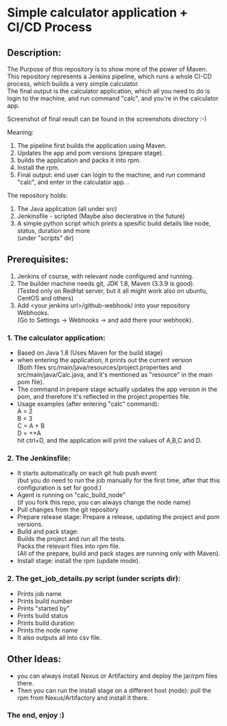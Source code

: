 # Simple calculator application + CI/CD Process

## Description:

The Purpose of this repository is to show more of the power of Maven.  
This repository represents a Jenkins pipeline, which runs a whole CI-CD process, which builds a very simple calculator.  
The final output is the calculator application, which all you need to do is login to the machine, and run command "calc", and you're in the calculator app. 

Screenshot of final result can be found in the screenshots directory :-)

Meaning:
1. The pipeline first builds the application using Maven.
2. Updates the app and pom versions (prepare stage).
3. builds the application and packs it into rpm.
4. Install the rpm.
5. Final output: end user can login to the machine, and run command "calc", and enter in the calculator app. .

The repository holds:
1. The Java application (all under src)
2. Jenkinsfile - scripted (Maybe also declerative in the future)
3. A simple python script which  prints a spesific build details like node, status, duration and more  
(under "scripts" dir)

## Prerequisites:
1. Jenkins of course, with relevant node configured and running.
2. The builder machine needs git, JDK 1.8, Maven (3.3.9 is good).  
(Tested only on RedHat server, but it all might work also on ubuntu, CentOS and others)
4. Add \<your jenkins url\>/github-webhook/ into your repository Webhooks.  
(Go to Settings -> Webhooks -> and add there your webhook).

### 1. The calculator application:
* Based on Java 1.8 (Uses Maven for the build stage)
* when entering the application, it prints out the current version  
(Both files src/main/java/resources/project.properties and src/main/java/Calc.java, and it's mentioned as "resource" in the main pom file).
* The command in prepare stage actually updates the app version in the pom, and therefore it's reflected in the project.properties file.
* Usage examples (after entering "calc" command):  
A = 2  
B = 3  
C = A + B  
D = ++A  
hit ctrl+D, and the application will print the values of A,B,C and D.  

### 2. The Jenkinsfile:
* It starts automatically on each git hub push event  
(but you do need to run the job manually for the first time, after that this configuration is set for good.)
* Agent is running on "calc_build_node"  
(if you fork this repo, you can always change the node name)
* Pull changes from the git repository
* Prepare release stage: Prepare a release, updating the project and pom versions.
* Build and pack stage:  
Builds the project and run all the tests.  
Packs the relevant files into rpm file.  
(All of the prepare, build and pack stages are running only with Maven).
* Install stage: install the rpm (update mode).

### 2. The get_job_details.py script (under scripts dir):
* Prints job name
* Prints build number
* Prints "started by"
* Prints build status
* Prints build duration
* Prints the node name
* It also outputs all into csv file.

## Other Ideas:
* you can always install Nexus or Artifactory and deploy the jar/rpm files there.
* Then you can run the install stage on a different host (node): pull the rpm from Nexus/Artifactory and install it there.

### The end, enjoy :)


